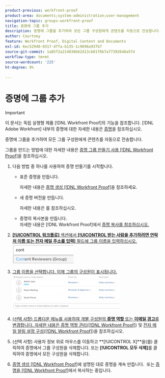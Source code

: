 ```yaml
---
product-previous: workfront-proof
product-area: documents;system-administration;user-management
navigation-topic: groups-workfront-proof
title: 증명에 그룹 추가
description: 증명에 그룹을 추가하여 모든 그룹 구성원에게 콘텐츠를 자동으로 전송합니다.
author: Courtney
feature: Workfront Proof, Digital Content and Documents
exl-id: 6ec52948-0317-4ffa-b135-1c9696a937b7
source-git-commit: 1a85f2a214036b62d13cb01f0b7a77392648a5fd
workflow-type: tm+mt
source-wordcount: '225'
ht-degree: 0%

---
```


# 증명에 그룹 추가

>[!IMPORTANT]
>
>이 문서는 독립 실행형 제품 [!DNL Workfront Proof]의 기능을 참조합니다. [!DNL Adobe Workfront] 내부의 증명에 대한 자세한 내용은 [증명](../../../review-and-approve-work/proofing/proofing.md)을 참조하십시오.

증명에 그룹을 추가하여 모든 그룹 구성원에게 콘텐츠를 자동으로 전송합니다.

그룹을 만드는 방법에 대한 자세한 내용은 [증명 그룹 만들기 사용 [!DNL Workfront Proof]](../../../workfront-proof/wp-mnguserscontacts/groups/create-proofing-groups.md)을 참조하십시오.

1. 다음 방법 중 하나를 사용하여 증명 만들기를 시작합니다.

   * 표준 증명을 만듭니다.

     자세한 내용은 [증명 생성 [!DNL Workfront Proof]](../../../workfront-proof/wp-work-proofsfiles/create-proofs-and-files/generate-proofs.md)을 참조하세요.

   * 새 증명 버전을 만듭니다.

     자세한 내용은 를 참조하십시오.
   * 증명의 복사본을 만듭니다.<br>자세한 내용은 [!DNL Workfront Proof]</a>에서 <a href="../../../workfront-proof/wp-work-proofsfiles/create-proofs-and-files/copy-proofs.md" class="MCXref xref">증명 복사를 참조하십시오.

1. **[!UICONTROL 워크플로]** 섹션에서 **[!UICONTROL 받는 사람을 추가하려면 연락처 이름 또는 전자 메일 주소를 입력]** 필드에 그룹 이름을 입력하십시오.<br><img src="assets/typegroupname.png" alt="Screenshot_2018-04-06_15-05-20.png">
1. 그룹 이름을 선택합니다.
이제 그룹의 구성원이 표시됩니다.<br><img src="assets/membersofthegroupdisplay-350x117.png" alt="Screenshot_2018-04-06_15-07-06.png" style="width: 350;height: 117;">
1. (선택 사항) 드롭다운 메뉴를 사용하여 개별 구성원의 **증명 역할** 또는 **이메일 경고**를 변경합니다.
자세한 내용은 <a href="../../../workfront-proof/wp-work-proofsfiles/share-proofs-and-files/manage-proof-roles.md" class="MCXref xref">증명 역할 관리([!DNL Workfront Proof]</a>) 및 <a href="../../../workfront-proof/wp-emailsntfctns/email-alerts/config-email-notification-settings-wp.md" class="MCXref xref">전자 메일 알림 설정 구성([!DNL Workfront Proof]</a>)을 참조하십시오.
1. (선택 사항) 사용자 정보 위로 마우스를 이동하고 **[!UICONTROL X]**을(를) 클릭하여 증명에서 그룹 구성원을 삭제합니다.
또는
**[!UICONTROL 모두 삭제]**&#x200B;를 클릭하여 증명에서 모든 구성원을 삭제합니다.
1. <a href="../../../workfront-proof/wp-work-proofsfiles/create-proofs-and-files/generate-proofs.md" class="MCXref xref">증명 생성 [!DNL Workfront Proof]</a>에 설명된 대로 증명을 계속 만듭니다.  또는 <a href="../../../workfront-proof/wp-work-proofsfiles/create-proofs-and-files/copy-proofs.md" class="MCXref xref">증명을 [!DNL Workfront Proof]</a>에서 복사하는 중입니다. 
